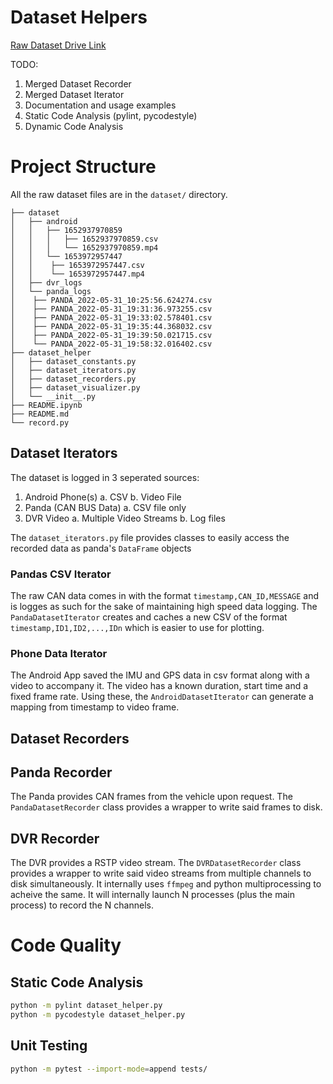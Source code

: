 # Dataset Helpers

[Raw Dataset Drive Link](https://drive.google.com/drive/folders/1ouZk8stDobJtpDvYKBPKg0bWNR6bIX-U?usp=sharing)

TODO:
1. Merged Dataset Recorder
2. Merged Dataset Iterator
3. Documentation and usage examples
4. Static Code Analysis (pylint, pycodestyle)
5. Dynamic Code Analysis 

# Project Structure

All the raw dataset files are in the `dataset/` directory.

```
├── dataset
│   ├── android
│   │   ├── 1652937970859
│   │   │   ├── 1652937970859.csv
│   │   │   └── 1652937970859.mp4
│   │   └── 1653972957447
│   │  	 ├── 1653972957447.csv
│   │  	 └── 1653972957447.mp4
│   ├── dvr_logs
│   └── panda_logs
│  	 ├── PANDA_2022-05-31_10:25:56.624274.csv
│  	 ├── PANDA_2022-05-31_19:31:36.973255.csv
│  	 ├── PANDA_2022-05-31_19:33:02.578401.csv
│  	 ├── PANDA_2022-05-31_19:35:44.368032.csv
│  	 ├── PANDA_2022-05-31_19:39:50.021715.csv
│  	 └── PANDA_2022-05-31_19:58:32.016402.csv
├── dataset_helper
│   ├── dataset_constants.py
│   ├── dataset_iterators.py
│   ├── dataset_recorders.py
│   ├── dataset_visualizer.py
│   └── __init__.py
├── README.ipynb
├── README.md
└── record.py
```

## Dataset Iterators

The dataset is logged in 3 seperated sources:
1. Android Phone(s)
	a. CSV
	b. Video File
2. Panda (CAN BUS Data)
	a. CSV file only
3. DVR Video
	a. Multiple Video Streams
	b. Log files

The `dataset_iterators.py` file provides classes to easily access the recorded data as panda's `DataFrame` objects

### Pandas CSV Iterator

The raw CAN data comes in with the format `timestamp,CAN_ID,MESSAGE` and is logges as such for the sake of maintaining high speed data logging. The `PandaDatasetIterator` creates and caches a new CSV of the format `timestamp,ID1,ID2,...,IDn` which is easier to use for plotting.

### Phone Data Iterator

The Android App saved the IMU and GPS data in csv format along with a video to accompany it. The video has a known duration, start time and a fixed frame rate. Using these, the `AndroidDatasetIterator` can generate a mapping from timestamp to video frame.

## Dataset Recorders

## Panda Recorder

The Panda provides CAN frames from the vehicle upon request. The `PandaDatasetRecorder` class provides a wrapper to write said frames to disk.

## DVR Recorder

The DVR provides a RSTP video stream. The `DVRDatasetRecorder` class provides a wrapper to write said video streams from multiple channels to disk simultaneously. It internally uses `ffmpeg` and python multiprocessing to acheive the same. It will internally launch N processes (plus the main process) to record the N channels.

# Code Quality

## Static Code Analysis

```bash
python -m pylint dataset_helper.py
python -m pycodestyle dataset_helper.py
```

## Unit Testing

```bash
python -m pytest --import-mode=append tests/
```